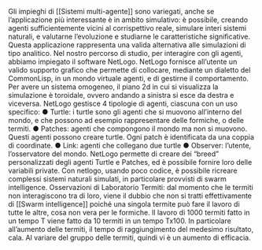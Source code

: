 
Gli impieghi di [[Sistemi multi-agente]] sono variegati, anche se l’applicazione più interessante è
in ambito simulativo: è possibile, creando agenti sufficientemente vicini al corrispettivo reale,
simulare interi sistemi naturali, e valutarne l’evoluzione e studiarne le caratteristiche
significative.
Questa applicazione rappresenta una valida alternativa alle simulazioni di tipo analitico.
Nel nostro percorso di studio, per interagire con gli agenti, abbiamo impiegato il software
NetLogo. NetLogo fornisce all’utente un valido supporto grafico che permette di
collocare, mediante un dialetto del CommonLisp, in un mondo virtuale agenti, e di
gestirne il comportamento. Per avere un sistema omogeneo, il piano 2d in cui si visualizza la
simulazione è toroidale, ovvero andando a sinistra si esce da destra e viceversa.
NetLogo gestisce 4 tipologie di agenti, ciascuna con un uso specifico:
● Turtle: i turtle sono gli agenti che si muovono all’interno del mondo, e che possono
ad esempio rappresentare delle formiche, o delle termiti.
● Patches: agenti che compongono il mondo ma non si muovono. Questi agenti
possono creare turtle. Ogni patch è identificata da una coppia di coordinate.
● Link: agenti che collegano due turtle
● Observer: l’utente, l’osservatore del mondo.
NetLogo permette di creare dei “breed” personalizzati degli agenti Turtle e Patches, ed è
possibile fornire loro delle variabili private. Con netlogo, usando poco codice, è possibile
ricreare complessi sistemi naturali simulati, in particolare provvisti di swarm intelligence.
Osservazioni di Laboratorio
Termiti: dal momento che le termiti non interagiscono tra di loro, viene il dubbio che non si
tratti effettivamente di [[Swarm intelligence]] poiché una singola termite può fare il lavoro di tutte
le altre, cosa non vera per le formiche.
Il lavoro di 1000 termiti fatto in un tempo T viene fatto da 10 termiti in un tempo Tx100.
In particolare all’aumento delle termiti, il tempo di raggiungimento del medesimo risultato,
cala. Al variare del gruppo delle termiti, quindi vi è un aumento di efficacia.